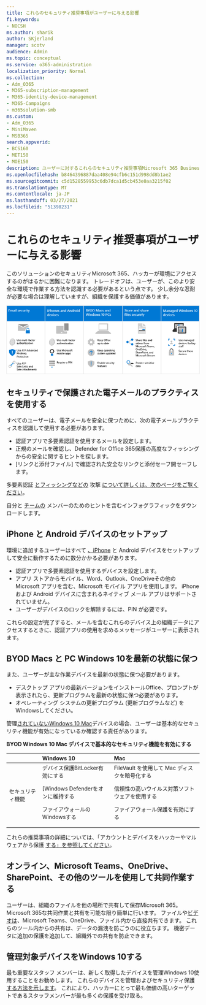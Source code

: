 ```yaml
---
title: これらのセキュリティ推奨事項がユーザーに与える影響
f1.keywords:
- NOCSH
ms.author: sharik
author: SKjerland
manager: scotv
audience: Admin
ms.topic: conceptual
ms.service: o365-administration
localization_priority: Normal
ms.collection:
- Adm_O365
- M365-subscription-management
- M365-identity-device-management
- M365-Campaigns
- m365solution-smb
ms.custom:
- Adm_O365
- MiniMaven
- MSB365
search.appverid:
- BCS160
- MET150
- MOE150
description: ユーザーに対するこれらのセキュリティ推奨事項Microsoft 365 Business Premiumユーザーに与える影響とデータの保護について学習します。
ms.openlocfilehash: b8464396887daa408e94cfb6c151d998dd8b1ae2
ms.sourcegitcommit: c5d1528559953c6db7dca1d5cb453e0aa3215f02
ms.translationtype: MT
ms.contentlocale: ja-JP
ms.lasthandoff: 03/27/2021
ms.locfileid: "51398231"
---
```

# <a name="how-these-security-recommendations-affect-your-users"></a>これらのセキュリティ推奨事項がユーザーに与える影響

このソリューションのセキュリティMicrosoft 365、ハッカーが環境にアクセスするのがはるかに困難になります。 トレードオフは、ユーザーが、このより安全な環境で作業する方法を認識する必要があるという点です。 少し余分な忍耐が必要な場合は理解していますが、組織を保護する価値があります。

![iPhone、Android デバイス、Mac、mac、Windows 10、主要なスタッフの重要なポイントを以下から要約した図](../media/M365-democracy-Users_900px.png)

## <a name="use-secure-email-practices"></a>セキュリティで保護された電子メールのプラクティスを使用する

すべてのユーザーは、電子メールを安全に保つために、次の電子メールプラクティスを認識して使用する必要があります。

- 認証アプリで多要素認証を使用するメールを設定します。
- 正規のメールを確認し、Defender for Office 365保護の高度なフィッシングからの安全に関するヒントを探します。
- [リンクと添付ファイル] で確認された安全なリンクと添付セーフ開セーフします。

多要素認証 [とフィッシングなどの](m365-campaigns-multifactor-authenication.md) 攻撃 [について詳しくは、次のページをご覧ください](m365-campaigns-phishing-and-attacks.md)。

自分と [チームの](m365-campaigns-protect-campaign-infographic.md) メンバーのためのヒントを含むインフォグラフィックをダウンロードします。

## <a name="set-up-iphones-and-android-devices"></a>iPhone と Android デバイスのセットアップ

環境に追加するユーザーはすべて [、iPhone](../business/set-up-mobile-devices.md?toc=%2Fmicrosoft-365%2Fcampaigns%2Ftoc.json) と Android デバイスをセットアップして安全に動作するために数分かかる必要があります。

- 認証アプリで多要素認証を使用するデバイスを設定します。
- アプリ ストアからモバイル、Word、Outlook、OneDriveその他の Microsoft アプリを含む、Microsoft モバイル アプリを使用します。 iPhone および Android デバイスに含まれるネイティブ メール アプリはサポートされていません。 
- ユーザーがデバイスのロックを解除するには、PIN が必要です。

これらの設定が完了すると、メールを含むこれらのデバイス上の組織データにアクセスするときに、認証アプリの使用を求めるメッセージがユーザーに表示されます。

## <a name="keep-byod-macs-and-windows-10-pcs-fresh"></a>BYOD Macs と PC Windows 10を最新の状態に保つ

また、ユーザーが主な作業デバイスを最新の状態に保つ必要があります。

- デスクトップ アプリの最新バージョンをインストールOffice、プロンプトが表示されたら、更新プログラムを最新の状態に保つ必要があります。
- オペレーティング システムの更新プログラム (更新プログラムなど) をWindowsしてください。

管理[されていないWindows 10 Mac](m365-campaigns-protect-pcs-macs.md)デバイスの場合、ユーザーは基本的なセキュリティ機能が有効になっているか確認する責任があります。

**BYOD Windows 10 Mac デバイスで基本的なセキュリティ機能を有効にする**

| |**Windows 10**|**Mac**|
|:-----|:-----|:------|
|セキュリティ機能|デバイス保護BitLocker有効にする<p><p> [Windows Defenderをオンに維持する <p>ファイアウォールのWindowsする| FileVault を使用して Mac ディスクを暗号化する <p><p>信頼性の高いウイルス対策ソフトウェアを使用する <p>ファイアウォール保護を有効にする|

これらの推奨事項の詳細については、「アカウントとデバイスをハッカーやマルウェアから保護 [する」を参照してください](https://support.office.com/article/Protect-your-account-and-devices-from-hackers-and-malware-066d6216-a56b-4f90-9af3-b3a1e9a327d6#ID0EAABAAA=Windows_10)。

## <a name="collaborate-using-microsoft-teams-onedrive-sharepoint-online-and-other-tools"></a>オンライン、Microsoft Teams、OneDrive、SharePoint、その他のツールを使用して共同作業する

ユーザーは、組織のファイルを他の場所で共有して保存Microsoft 365。 Microsoft 365な共同作業と共有を可能な限り簡単に行います。 ファイルや[ビデオは](share-files-and-videos.md)、Microsoft Teams、OneDrive、ファイル内から直接共有できます。 これらのツール内からの共有は、データの漏洩を防ごうのに役立ちます。 機密データに追加の保護を追加して、組織外での共有を防止できます。

## <a name="set-up-managed-windows-10-devices"></a>管理対象デバイスをWindows 10する

最も重要なスタッフ メンバーは、新しく取得したデバイスを管理Windows 10使用することをお勧めします。 これらのデバイスを管理およびセキュリティ保護 [する方法を示します](../business/set-up-windows-devices.md?toc=/microsoft-365/campaigns/toc.json)。 これにより、ハッカーにとって最も価値の高いターゲットであるスタッフメンバーが最も多くの保護を受け取る。
